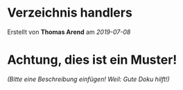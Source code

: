 # Verzeichnis handlers

Erstellt von **Thomas Arend** am *2019-07-08*

# Achtung, dies ist ein **Muster!**

*(Bitte eine Beschreibung einfügen! Weil: Gute Doku hilft!)*

